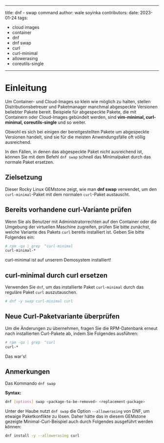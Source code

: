 - - -
title: dnf - swap command author: wale soyinka contributors: date: 2023-01-24 tags:
  - cloud images
  - container
  - dnf
  - dnf swap
  - curl
  - curl-minimal
  - allowerasing
  - coreutils-single
- - -


# Einleitung

Um Container- und Cloud-Images so klein wie möglich zu halten, stellen Distributionsbetreuer und Paketmanager manchmal abgespeckte Versionen beliebter Pakete bereit. Beispiele für abgespeckte Pakete, die mit Containern oder Cloud-Images gebündelt werden, sind **vim-minimal, curl-minimal, coreutils-single** und so weiter.

Obwohl es sich bei einigen der bereitgestellten Pakete um abgespeckte Versionen handelt, sind sie für die meisten Anwendungsfälle oft völlig ausreichend.

In den Fällen, in denen das abgespeckte Paket nicht ausreichend ist, können Sie mit dem Befehl `dnf swap` schnell das Minimalpaket durch das normale Paket ersetzen.

## Zielsetzung

Dieser Rocky Linux GEMstone zeigt, wie man **dnf swap** verwendet, um den `curl-minimal`-Paket mit dem normalen `curl`-Paket austauscht.

## Bereits vorhandene curl-Variante prüfen

Wenn Sie als Benutzer mit Administratorrechten auf den Container oder die Umgebung der virtuellen Maschine zugreifen, prüfen Sie bitte zunächst, welche Variante des Pakets `curl` bereits installiert ist. Geben Sie bitte Folgendes ein:

```bash
# rpm -qa | grep  ^curl-minimal
curl-minimal-*
```

curl-minimal ist auf unserem Demosystem installiert!

## curl-minimal durch curl ersetzen

Verwenden Sie `dnf`, um das installierte Paket `curl-minimal` durch das reguläre Paket `curl` auszutauschen.

```bash
# dnf -y swap curl-minimal curl

```

## Neue Curl-Paketvariante überprüfen

Um die Änderungen zu übernehmen, fragen Sie die RPM-Datenbank erneut nach installierten Curl-Pakete ab, indem Sie Folgendes ausführen:

```bash
# rpm -qa | grep  ^curl
curl-*
```

Das war's!

## Anmerkungen

Das Kommando `dnf swap`

**Syntax:**

```bash
dnf [options] swap <package-to-be-removed> <replacement-package>
```

Unter der Haube nutzt `dnf swap` die Option `--allowerasing` von DNF, um etwaige Paketkonflikte zu lösen. Daher hätte das in diesem GEMstone gezeigte Minimal-Curl-Beispiel auch durch Folgendes ausgeführt werden können:

```bash
dnf install -y --allowerasing curl
```
